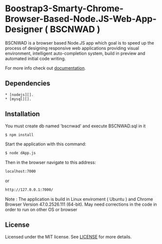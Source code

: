 Boostrap3-Smarty-Chrome-Browser-Based-Node.JS-Web-App-Designer ( BSCNWAD )
==========================================================================

BSCNWAD is a browser based Node.JS app which goal is to speed up the process of designing responsive web applications providing visual environment, intelligent auto-completion system, build in preview and automated initial code writing.

For more info check out [documentation][].

Dependencies
------------

	* [nodejs][].
	* [mysql][].

Installation
------------

You must create db named 'bscnwad' and execute BSCNWAD.sql in it

```sh
$ npm install
```
Start the application with this command:

```sh
$ node dApp.js
```

Then in the browser navigate to this address:

```html
localhost:7000
```

or

```html
http://127.0.0.1:7000/
```

Note : The application is build in Linux enviroment ( Ubuntu ) and Chrome Browser Version 47.0.2526.111 (64-bit). May need corrections in the code in order to run on other OS or browser

License
-------

Licensed under the MIT license. See [LICENSE][] for more details.

[nodejs]: https://nodejs.org/en/
[mysql]: https://www.mysql.com/
[documentation]: https://github.com/dAcnapyx/BSCNWAD/blob/master/docs/Documentation.md "BSCNWAD Documentation"
[LICENSE]: https://github.com/dAcnapyx/BSCNWAD/blob/master/LICENSE "LICENSE"